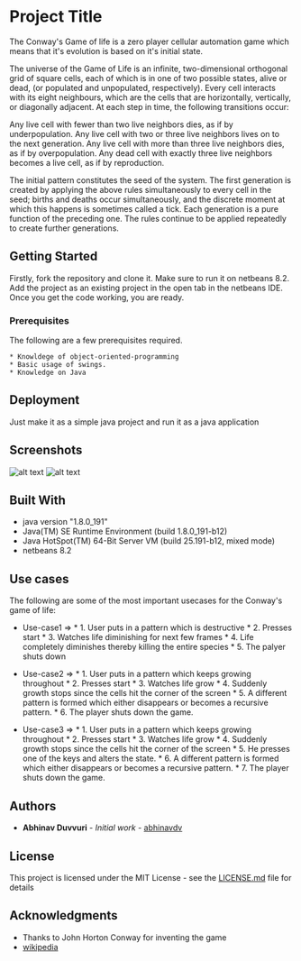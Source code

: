 # Project Title
The Conway's Game of life is a zero player cellular automation game which means that it's evolution is based on it's initial state. 

   The universe of the Game of Life is an infinite, two-dimensional orthogonal grid of square cells, each of which is in one of two possible states, alive or dead, (or populated and unpopulated, respectively). Every cell interacts with its eight neighbours, which are the cells that are horizontally, vertically, or diagonally adjacent. At each step in time, the following transitions occur:

   Any live cell with fewer than two live neighbors dies, as if by underpopulation.
   Any live cell with two or three live neighbors lives on to the next generation.
   Any live cell with more than three live neighbors dies, as if by overpopulation.
   Any dead cell with exactly three live neighbors becomes a live cell, as if by reproduction.

The initial pattern constitutes the seed of the system. The first generation is created by applying the above rules simultaneously to every cell in the seed; births and deaths occur simultaneously, and the discrete moment at which this happens is sometimes called a tick. Each generation is a pure function of the preceding one. The rules continue to be applied repeatedly to create further generations. 
## Getting Started

Firstly, fork the repository and clone it. Make sure to run it on netbeans 8.2. Add the project as an existing project in the open tab in the netbeans IDE.
Once you get the code working, you are ready.

### Prerequisites

The following are a few prerequisites required.

```
* Knowldege of object-oriented-programming
* Basic usage of swings.
* Knowledge on Java
```

## Deployment

Just make it as a simple java project and run it as a java application

## Screenshots

![alt text](https://github.com/abhinavdv/Conways-Game-of-life/blob/master/Screenshot%20from%202018-11-06%2022-55-57%20-%201.png "Logo Title Text 1")
![alt text](https://github.com/abhinavdv/Conways-Game-of-life/blob/master/Screenshot%20from%202018-11-06%2022-56-45.png "Logo Title Text 1")


## Built With

* java version "1.8.0_191"
* Java(TM) SE Runtime Environment (build 1.8.0_191-b12)
* Java HotSpot(TM) 64-Bit Server VM (build 25.191-b12, mixed mode)
* netbeans 8.2

## Use cases
The following are some of the most important usecases for the Conway's game of life:

* Use-case1 =>
             * 1. User puts in a pattern which is destructive
             * 2. Presses start 
             * 3. Watches life diminishing for next few frames
             * 4. Life completely diminishes thereby killing the entire species
             * 5. The palyer shuts down

* Use-case2 => 
             * 1. User puts in a pattern which keeps growing throughout
             * 2. Presses start
             * 3. Watches life grow
             * 4. Suddenly growth stops since the cells hit the corner of the screen
             * 5. A different pattern is formed which either disappears or becomes a recursive pattern.
             * 6. The player shuts down the game.

* Use-case3 => 
             * 1. User puts in a pattern which keeps growing throughout
             * 2. Presses start
             * 3. Watches life grow
             * 4. Suddenly growth stops since the cells hit the corner of the screen
             * 5. He presses one of the keys and alters the state.
             * 6. A different pattern is formed which either disappears or becomes a recursive pattern.
             * 7. The player shuts down the game.






## Authors

* **Abhinav Duvvuri** - *Initial work* - [abhinavdv](https://github.com/abhinavdv)


## License

This project is licensed under the MIT License - see the [LICENSE.md](LICENSE.md) file for details

## Acknowledgments

* Thanks to John Horton Conway for inventing the game
* [wikipedia](https://en.wikipedia.org/wiki/Conway%27s_Game_of_Life)


